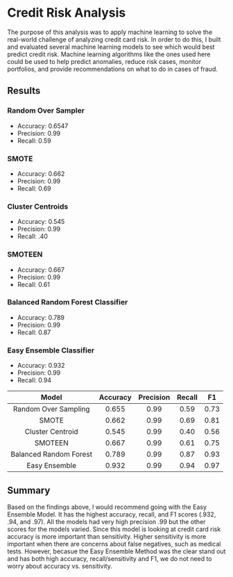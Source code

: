 # Credit Risk Analysis
The purpose of this analysis was to apply machine learning to solve the real-world challenge of analyzing credit card risk. In order to do this, I built and evaluated several machine learning models to see which would best predict credit risk. Machine learning algorithms like the ones used here could be used to help predict anomalies, reduce risk cases, monitor portfolios, and provide recommendations on what to do in cases of fraud.

## Results
### Random Over Sampler
- Accuracy: 0.6547
- Precision: 0.99
- Recall: 0.59

### SMOTE
- Accuracy: 0.662
- Precision: 0.99
- Recall: 0.69

### Cluster Centroids
- Accuracy: 0.545
- Precision: 0.99
- Recall: .40

### SMOTEEN
- Accuracy: 0.667
- Precision: 0.99
- Recall: 0.61

### Balanced Random Forest Classifier
- Accuracy: 0.789
- Precision: 0.99
- Recall: 0.87

### Easy Ensemble Classifier
- Accuracy: 0.932
- Precision: 0.99
- Recall: 0.94

|Model   | Accuracy   |Precision   |Recall   |F1   |
|:-:|:-:|:-:|:-:|:-:|
|Random Over Sampling   |0.655   |0.99   |0.59   |0.73   |
|SMOTE   |0.662   |0.99   |0.69   |0.81   |
|Cluster Centroid   |0.545   |0.99   |0.40   |0.56   |
|SMOTEEN   |0.667   |0.99   |0.61   |0.75   |
|Balanced Random Forest   |0.789   |0.99   |0.87   |0.93   |
|Easy Ensemble   |0.932   |0.99   |0.94   |0.97   |

## Summary
Based on the findings above, I would recommend going with the Easy Ensemble Model. It has the highest accuracy, recall, and F1 scores (.932, .94, and .97). All the models had very high precision .99 but the other scores for the models varied. Since this model is looking at credit card risk accuracy is more important than sensitivity. Higher sensitivity is more important when there are concerns about false negatives, such as medical tests. However, becasue the Easy Ensemble Method was the clear stand out and has both high accuracy, recall/sensitivity and F1, we do not need to worry about accuracy vs. sensitivity.
